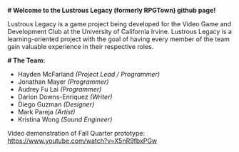 **# Welcome to the Lustrous Legacy (formerly RPGTown) github page!**

Lustrous Legacy is a game project being developed for the Video Game and Development Club at the University of California Irvine. Lustrous Legacy is a learning-oriented project with the goal of having every member of the team gain valuable experience in their respective roles.

**# The Team:**
- Hayden McFarland _(Project Lead / Programmer)_
- Jonathan Mayer _(Programmer)_
- Audrey Fu Lai _(Programmer)_
- Darion Downs-Enriquez _(Writer)_
- Diego Guzman _(Designer)_
- Mark Pareja _(Artist)_
- Kristina Wong _(Sound Engineer)_

Video demonstration of Fall Quarter prototype: https://www.youtube.com/watch?v=X5nR9fbxPGw
